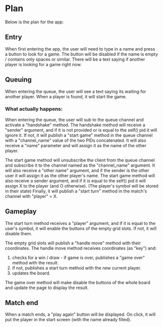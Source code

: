 # Plan

Below is the plan for the app:

## Entry

When first entering the app, the user will need to type in a name and press a button to look for a game.
The button will be disabled if the name is empty / contains only spaces or similar.
There will be a text saying if another player is looking for a game right now.


## Queuing

When entering the queue, the user will see a text saying its waiting for another player.
When a player is found, it will start the game.

### What actually happens:

When entering the queue, the user will sub to the queue channel and activate a "handshake" method.
The handshake method will receive a "sender" argument, and if it is not provided or is equal to the self() pid it will ignore it. 
If not, it will publish a "start game" method in the queue channel with a "channel_name" value of the two PIDs concatenated.
It will also receive a "name" parameter and will assign it as the name of the other player.

The start game method will unsubscribe the client from the queue channel and subscribe it to the channel named as the "channel_name" argument.
It will also receive a "other name" argument, and if the sender is the other user it will assign it as the other player's name.
The start game method will also receive a sender argument, and if it is equal to the self() pid it will assign X to the player (and O otherwise). (The player's symbol will be stored in their state)
Finally, it will publish a "start turn" method in the match's channel with "player" = X.

## Gameplay

The start turn method receives a "player" argument, and if it is equal to the user's symbol, it will enable the buttons of the empty grid slots. If not, it will disable them.

The empty grid slots will publish a "handle move" method with their coordinates.
The handle move method receives coordinates (as "key") and:
1. checks for a win / draw - if game is over, publishes a "game over" method with the result.
2. if not, publishes a start turn method with the new current player.
3. updates the board.

The game over method will make disable the buttons of the whole board and update the page to display the result.

## Match end

When a match ends, a "play again" button will be displayed. On click, it will put the player in the start screen (with the name already filled).